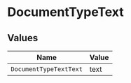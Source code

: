 # DocumentTypeText


## Values

| Name                   | Value                  |
| ---------------------- | ---------------------- |
| `DocumentTypeTextText` | text                   |